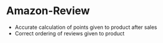 # Amazon-Review
- Accurate calculation of points given to product after sales
- Correct ordering of reviews given to product
